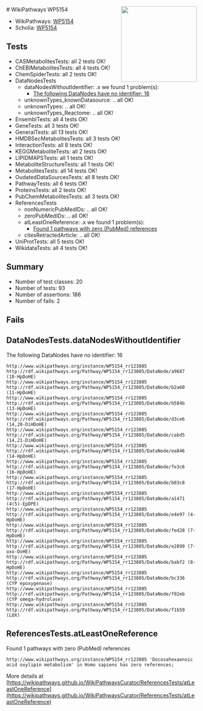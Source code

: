 <img style="float: right; width: 200px" src="https://upload.wikimedia.org/wikipedia/commons/thumb/8/83/Wplogo_with_text_500.png/640px-Wplogo_with_text_500.png" />
# WikiPathways WP5154

* WikiPathways: [WP5154](https://wikipathways.org/pathways/WP5154)
* Scholia: [WP5154](https://scholia.toolforge.org/wikipathways/WP5154)
## Tests
* CASMetabolitesTests: all 2 tests OK!
* ChEBIMetabolitesTests: all 4 tests OK!
* ChemSpiderTests: all 2 tests OK!
* DataNodesTests
    * dataNodesWithoutIdentifier: .x we found 1 problem(s):
        * [The following DataNodes have no identifier: 16](#8792c496)
    * unknownTypes_knownDatasource: .. all OK!
    * unknownTypes: .. all OK!
    * unknownTypes_Reactome: .. all OK!
* EnsemblTests: all 4 tests OK!
* GeneTests: all 3 tests OK!
* GeneralTests: all 13 tests OK!
* HMDBSecMetabolitesTests: all 3 tests OK!
* InteractionTests: all 8 tests OK!
* KEGGMetaboliteTests: all 2 tests OK!
* LIPIDMAPSTests: all 1 tests OK!
* MetaboliteStructureTests: all 1 tests OK!
* MetabolitesTests: all 14 tests OK!
* OudatedDataSourcesTests: all 8 tests OK!
* PathwayTests: all 6 tests OK!
* ProteinsTests: all 2 tests OK!
* PubChemMetabolitesTests: all 3 tests OK!
* ReferencesTests
    * nonNumericPubMedIDs: .. all OK!
    * zeroPubMedIDs: .. all OK!
    * atLeastOneReference: .x we found 1 problem(s):
        * [Found 1 pathways with zero (PubMed) references](#d0a459f0)
    * citesRetractedArticle: .. all OK!
* UniProtTests: all 5 tests OK!
* WikidataTests: all 4 tests OK!


## Summary

* Number of test classes: 20
* Number of tests: 93
* Number of assertions: 186
* Number of fails: 2

## Fails

<a name="8792c496" />

## DataNodesTests.dataNodesWithoutIdentifier

The following DataNodes have no identifier: 16
```
http://www.wikipathways.org/instance/WP5154_rr123805 http://rdf.wikipathways.org/Pathway/WP5154_rr123805/DataNode/a9687 (10-HpDoHE)
http://www.wikipathways.org/instance/WP5154_rr123805 http://rdf.wikipathways.org/Pathway/WP5154_rr123805/DataNode/b2a60 (11-HpDoHE)
http://www.wikipathways.org/instance/WP5154_rr123805 http://rdf.wikipathways.org/Pathway/WP5154_rr123805/DataNode/b584b (13-HpDoHE)
http://www.wikipathways.org/instance/WP5154_rr123805 http://rdf.wikipathways.org/Pathway/WP5154_rr123805/DataNode/d3ce6 (14,20-DiHDoHE)
http://www.wikipathways.org/instance/WP5154_rr123805 http://rdf.wikipathways.org/Pathway/WP5154_rr123805/DataNode/cabd5 (14,21-DiHDoHE)
http://www.wikipathways.org/instance/WP5154_rr123805 http://rdf.wikipathways.org/Pathway/WP5154_rr123805/DataNode/ea846 (14-HpDoHE)
http://www.wikipathways.org/instance/WP5154_rr123805 http://rdf.wikipathways.org/Pathway/WP5154_rr123805/DataNode/fe3c6 (16-HpDoHE)
http://www.wikipathways.org/instance/WP5154_rr123805 http://rdf.wikipathways.org/Pathway/WP5154_rr123805/DataNode/b03c8 (17-HpDoHE)
http://www.wikipathways.org/instance/WP5154_rr123805 http://rdf.wikipathways.org/Pathway/WP5154_rr123805/DataNode/a1471 (4(5)-EpDPE)
http://www.wikipathways.org/instance/WP5154_rr123805 http://rdf.wikipathways.org/Pathway/WP5154_rr123805/DataNode/e4e97 (4-HpDoHE)
http://www.wikipathways.org/instance/WP5154_rr123805 http://rdf.wikipathways.org/Pathway/WP5154_rr123805/DataNode/fed28 (7-HpDoHE)
http://www.wikipathways.org/instance/WP5154_rr123805 http://rdf.wikipathways.org/Pathway/WP5154_rr123805/DataNode/e2899 (7-oxo-DoHE)
http://www.wikipathways.org/instance/WP5154_rr123805 http://rdf.wikipathways.org/Pathway/WP5154_rr123805/DataNode/babf2 (8-HpDoHE)
http://www.wikipathways.org/instance/WP5154_rr123805 http://rdf.wikipathways.org/Pathway/WP5154_rr123805/DataNode/bc336 (CYP epoxygenase)
http://www.wikipathways.org/instance/WP5154_rr123805 http://rdf.wikipathways.org/Pathway/WP5154_rr123805/DataNode/f92eb (CYP omega-hydrolase)
http://www.wikipathways.org/instance/WP5154_rr123805 http://rdf.wikipathways.org/Pathway/WP5154_rr123805/DataNode/f1b59 (LOX)
```

<a name="d0a459f0" />

## ReferencesTests.atLeastOneReference

Found 1 pathways with zero (PubMed) references
```
http://www.wikipathways.org/instance/WP5154_rr123805 'Docosahexaenoic acid oxylipin metabolism' in Homo sapiens has zero references; 
```

More details at [https://wikipathways.github.io/WikiPathwaysCurator/ReferencesTests/atLeastOneReference](https://wikipathways.github.io/WikiPathwaysCurator/ReferencesTests/atLeastOneReference)

